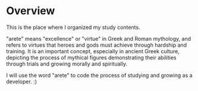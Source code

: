 # Overview
This is the place where I organized my study contents.

"arete" means "excellence" or "virtue" in Greek and Roman mythology, and refers to virtues that heroes and gods must achieve through hardship and training. It is an important concept, especially in ancient Greek culture, depicting the process of mythical figures demonstrating their abilities through trials and growing morally and spiritually.

I will use the word "arete" to code the process of studying and growing as a developer. :)
